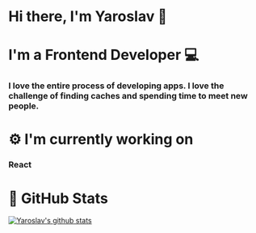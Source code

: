 # Hi there, I'm Yaroslav  👋

# I'm a Frontend Developer  💻

### I love the entire process of developing apps. I love the challenge of finding caches and spending time to meet new people.

# ⚙️  I'm currently working on

### React

# 🥬  GitHub Stats 

[![Yaroslav's github stats](https://github-readme-stats.vercel.app/api?username=yaroslavx)](https://github.com/yaroslavx)

